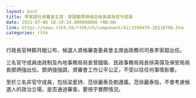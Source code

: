 ```yaml
---
layout: post
title: 李家超任資審會主席　曾國衞鄧炳強及徐英偉為官守成員
date: 2021-07-06 18:19:24.000000000 +08:00
link: https://news.rthk.hk/rthk/ch/component/k2/1599474-20210706.htm
categories: rthk
---
```


行政長官林鄭月娥公布，候選人資格審查委員會主席由政務司司長李家超出任。

三名官守成員由政制及內地事務局局長曾國衞、民政事務局局長徐英偉及保安局局長鄧炳強出任。鄧炳強強調，資審會工作公平公正，不受以往任何事情影響。

至於三名非官守成員，包括梁愛詩、范徐麗泰及劉遵義。范徐麗泰指，不會考慮候選人的政治立場，是否通過審查，要視乎實際情況。

